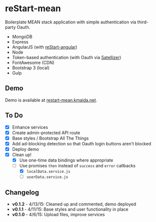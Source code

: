 # reStart-mean

Boilerplate MEAN stack application with simple authentication via third-party Oauth.

* MongoDB
* Express
* AngularJS (with [reStart-angular](https://github.com/kmaida/reStart-angular))
* Node
* Token-based authentication (with Oauth via [Satellizer](https://github.com/sahat/satellizer))
* FontAwesome (CDN)
* Bootstrap 3 (local)
* Gulp

## Demo

Demo is available at [restart-mean.kmaida.net](http://restart-mean.kmaida.net).

## To Do

- [x] Enhance services
- [x] Create admin-protected API route
- [x] Base styles / Bootstrap All The Things
- [x] Add ad-blocking detection so that Oauth login buttons aren't blocked
- [x] Deploy demo 
- [x] Clean up!
  - [x] Use one-time data bindings where appropriate
  - [ ] Use promises `then` instead of `success` and `error` callbacks
    - [x] `localData.service.js`
    - [ ] `userData.service.js`
 
## Changelog
 
* **v0.1.2** - 4/13/15: Cleaned up and commented, demo deployed
* **v0.1.1** - 4/11/15: Base styles and user functionality in place
* **v0.1.0** - 4/6/15: Upload files, improve services
